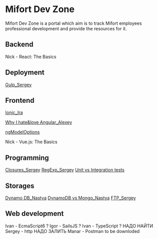 # Mifort Dev Zone

Mifort Dev Zone is a portal which aim is to track Mifort employees professional development and provide the resources for it.

## Backend
Nick - React: The Basics

## Deployment
[Gulp_Sergey](./Deployment/Gulp_Sergey.md)

## Frontend
[Ionic_Ira](./Frontend/Ionic_Ira.md)

[Why I hate&love Angular_Alexey](./Frontend/Why_I_hate&love_Angular-Alexey.md)

[ngModelOptions](./Frontend/ngModelOptions.md)

Nick - Vue.js: The Basics

## Programming
[Closures_Sergey](./Programming/Closures_Sergey.md)
[RegExp_Sergey](.Programming/Closures_Sergey.md)
[Unit vs Integration tests](./Programming/Unit_vs_Integration_+_mock_vs_stub.md)

## Storages
[Dynamo DB_Nastya](./Storages/DynamoDB_Nastya.md)
[DynamoDB vs Mongo_Nastya](./Storages/ENG.DynamoDB_vs_MongoDB-Nastya.md)
[FTP_Sergey](./Storages/FTP_Sergey.md)

## Web development
Ivan - EcmaScript6 ?
Igor - SailsJS ?
Ivan - TypeScript ?
НАДО НАЙТИ Sergey - http
НАДО ЗАЛИТЬ Manar - Postman to be downloded

